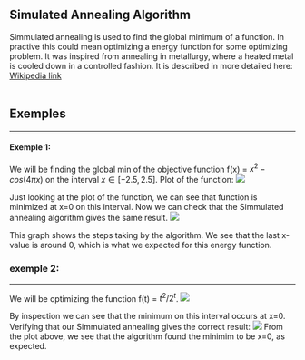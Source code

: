 Simulated Annealing Algorithm
------------------------

Simmulated annealing is used to find the global minimum of a function. In practive this could mean optimizing a energy function for some optimizing problem. It was inspired from annealing in metallurgy, where a heated metal is cooled down in a controlled fashion. It is described in more detailed here:
<a href=https://en.wikipedia.org/wiki/Simulated_annealing target=_blank>Wikipedia link</a><br><br>

## Exemples
--------------

#### Exemple 1:

We will be finding the global min of the objective function f(x) = ${x^2 - cos(4 \pi x)}$ on the interval ${x \in [-2.5,2.5]}$.
Plot of the function:
<img src='energy_function_1.svg'>

Just looking at the plot of the function, we can see that function is minimized at x=0 on this interval. Now we can check that the Simmulated annealing algorithm gives the same result.
<img src='SM_energy_function1.svg'>

This graph shows the steps taking by the algorithm. We see that the last x-value is around 0, which is what we expected for this energy function. 


### exemple 2:
--------------
We will be optimizing the function f(t) = ${t^2/2^t}$.
<img src='energy_function2.svg'>

By inspection we can see that the minimum on this interval occurs at x=0. Verifying that our Simmulated annealing gives the correct result: 
<img src='SM_energy_function2.svg'>
From the plot above, we see that the algorithm found the minimim to be x=0, as expected.